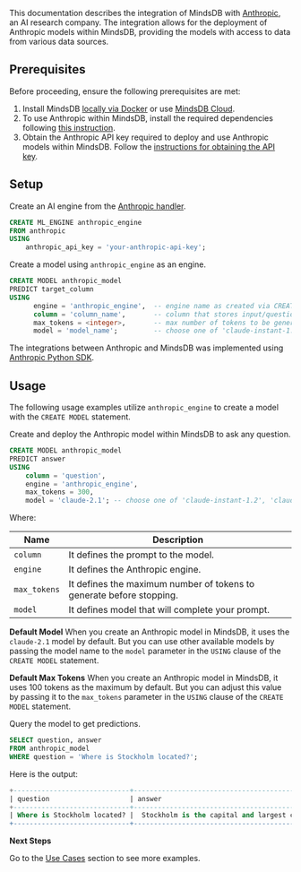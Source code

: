 This documentation describes the integration of MindsDB with [Anthropic](https://www.anthropic.com/), an AI research company.
The integration allows for the deployment of Anthropic models within MindsDB, providing the models with access to data from various data sources.

## Prerequisites

Before proceeding, ensure the following prerequisites are met:

1. Install MindsDB [locally via Docker](https://docs.mindsdb.com/setup/self-hosted/docker) or use [MindsDB Cloud](https://cloud.mindsdb.com/).
2. To use Anthropic within MindsDB, install the required dependencies following [this instruction](/setup/self-hosted/docker#install-dependencies).
3. Obtain the Anthropic API key required to deploy and use Anthropic models within MindsDB. Follow the [instructions for obtaining the API key](https://docs.anthropic.com/claude/docs/getting-access-to-claude).

## Setup

Create an AI engine from the [Anthropic handler](https://github.com/mindsdb/mindsdb/tree/staging/mindsdb/integrations/handlers/anthropic_handler).

```sql
CREATE ML_ENGINE anthropic_engine
FROM anthropic
USING
    anthropic_api_key = 'your-anthropic-api-key';
```

Create a model using `anthropic_engine` as an engine.

```sql
CREATE MODEL anthropic_model
PREDICT target_column
USING
      engine = 'anthropic_engine',  -- engine name as created via CREATE ML_ENGINE
      column = 'column_name',       -- column that stores input/question to the model
      max_tokens = <integer>,       -- max number of tokens to be generated by the model (default is 100)
      model = 'model_name';         -- choose one of 'claude-instant-1.2', 'claude-2.1', 'claude-3-opus-20240229', 'claude-3-sonnet-20240229' (default is 'claude-2.1')
```

<Info>

The integrations between Anthropic and MindsDB was implemented using [Anthropic Python SDK](https://github.com/anthropics/anthropic-sdk-python).
</Info>

## Usage

The following usage examples utilize `anthropic_engine` to create a model with the `CREATE MODEL` statement.

Create and deploy the Anthropic model within MindsDB to ask any question.

```sql
CREATE MODEL anthropic_model
PREDICT answer
USING
    column = 'question',
    engine = 'anthropic_engine',
    max_tokens = 300,
    model = 'claude-2.1'; -- choose one of 'claude-instant-1.2', 'claude-2.1', 'claude-3-opus-20240229', 'claude-3-sonnet-20240229'
```

Where:

| Name              | Description                                                               |
|-------------------|---------------------------------------------------------------------------|
| `column`          | It defines the prompt to the model.                                       |
| `engine`          | It defines the Anthropic engine.                                          |
| `max_tokens`      | It defines the maximum number of tokens to generate before stopping.      |
| `model`           | It defines model that will complete your prompt.                          |

<Info>

**Default Model**
When you create an Anthropic model in MindsDB, it uses the `claude-2.1` model by default. But you can use other available models by passing the model name to the `model` parameter in the `USING` clause of the `CREATE MODEL` statement.
</Info>

<Info>

**Default Max Tokens**
When you create an Anthropic model in MindsDB, it uses 100 tokens as the maximum by default. But you can adjust this value by passing it to the `max_tokens` parameter in the `USING` clause of the `CREATE MODEL` statement.
</Info>

Query the model to get predictions.

```sql
SELECT question, answer
FROM anthropic_model
WHERE question = 'Where is Stockholm located?';
```

Here is the output:

```sql
+-----------------------------+----------------------------------------------------------------------------------------------------------------------------------------------------+
| question                    | answer                                                                                                                                             |
+-----------------------------+----------------------------------------------------------------------------------------------------------------------------------------------------+
| Where is Stockholm located? |  Stockholm is the capital and largest city of Sweden. It is located on Sweden's south-central east coast, where Lake Mälaren meets the Baltic Sea. |
+-----------------------------+----------------------------------------------------------------------------------------------------------------------------------------------------+
```

<Tip>

**Next Steps**

Go to the [Use Cases](/use-cases/overview) section to see more examples.
</Tip>

